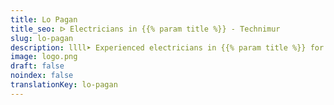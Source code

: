 ```yaml
---
title: Lo Pagan
title_seo: ᐅ Electricians in {{% param title %}} - Technimur
slug: lo-pagan
description: llll➤ Experienced electricians in {{% param title %}} for all your electrical needs. Fast, efficient and reliable service ✅ Contact us!
image: logo.png
draft: false
noindex: false
translationKey: lo-pagan
---
```

